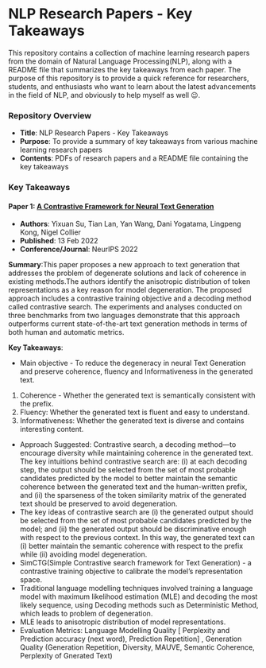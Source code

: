 # NLP Research Papers - Key Takeaways

This repository contains a collection of machine learning research papers from the domain of Natural Language Processing(NLP), along with a README file that summarizes the key takeaways from each paper. The purpose of this repository is to provide a quick reference for researchers, students, and enthusiasts who want to learn about the latest advancements in the field of NLP, and obviously to help myself as well :wink:.


### Repository Overview

- **Title**: NLP Research Papers - Key Takeaways
- **Purpose**: To provide a summary of key takeaways from various machine learning research papers
- **Contents**: PDFs of research papers and a README file containing the key takeaways

### Key Takeaways

#### Paper 1: [A Contrastive Framework for Neural Text Generation](https://arxiv.org/abs/2202.06417)

- **Authors**: Yixuan Su, Tian Lan, Yan Wang, Dani Yogatama, Lingpeng Kong, Nigel Collier
- **Published**: 13 Feb 2022
- **Conference/Journal**: NeurIPS 2022

**Summary**:This paper proposes a new approach to text generation that addresses the problem of degenerate solutions and lack of coherence in existing methods.The authors identify the anisotropic distribution of token representations as a key reason for model degeneration. The proposed approach includes a contrastive training objective and a decoding method called contrastive search. The experiments and analyses conducted on three benchmarks from two languages demonstrate that this approach outperforms current state-of-the-art text generation methods in terms of both human and automatic metrics.

**Key Takeaways**:

- Main objective - To reduce the degeneracy in neural Text Generation and preserve coherence, fluency and Informativeness in the generated text.
1. Coherence - Whether the generated text is semantically consistent with the prefix.
2. Fluency: Whether the generated text is fluent and easy to understand.
3. Informativeness: Whether the generated text is diverse and contains interesting content.
- Approach Suggested: Contrastive search, a decoding method—to encourage diversity while maintaining coherence in the generated text. The key intuitions behind contrastive search are: (i) at each decoding step, the output should be selected from the set of most probable candidates predicted by the model to better maintain the semantic coherence between the generated text and the human-written prefix, and (ii) the sparseness of the token similarity matrix of the generated text should be preserved to avoid degeneration.
- The key ideas of contrastive search are (i) the generated output should be selected from the set of most probable candidates predicted by the model; and (ii) the generated output should be discriminative enough with respect to the previous context. In this way, the generated text can (i) better maintain the semantic coherence with respect to the prefix while (ii) avoiding model degeneration.
- SimCTG(Simple Contrastive search framework for Text Generation) - a contrastive training objective to calibrate the model’s representation space.
- Traditional language modelling techniques involved training a language model with maximum likelihood estimation (MLE) and decoding the most likely sequence, using Decoding methods such as Deterministic Method, which leads to problem of degeneration.
- MLE leads to anisotropic distribution of model representations.
- Evaluation Metrics: Language Modelling Quality [ Perplexity and Prediction accuracy (next word), Prediction Repetition] , Generation Quality (Generation Repetition, Diversity, MAUVE, Semantic Coherence, Perplexity of Gnerated Text)


